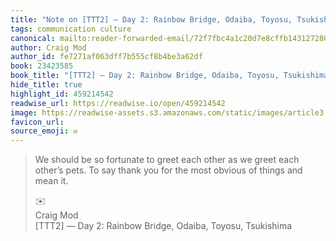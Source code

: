 ```yaml
---
title: "Note on [TTT2] — Day 2: Rainbow Bridge, Odaiba, Toyosu, Tsukishima via Craig Mod"
tags: communication culture
canonical: mailto:reader-forwarded-email/72f7fbc4a1c20d7e8cffb14312728093
author: Craig Mod
author_id: fe7271af063dff7b555cf8b4be3a62df
book: 23423585
book_title: "[TTT2] — Day 2: Rainbow Bridge, Odaiba, Toyosu, Tsukishima"
hide_title: true
highlight_id: 459214542
readwise_url: https://readwise.io/open/459214542
image: https://readwise-assets.s3.amazonaws.com/static/images/article3.5c705a01b476.png
favicon_url: 
source_emoji: ✉️
---
```


> We should be so fortunate to greet each other as we greet each other’s pets. To say thank you for the most obvious of things and mean it.
> <div class="quoteback-footer"><div class="quoteback-avatar"><span class="mini-emoji"> ✉️</span></div><div class="quoteback-metadata"><div class="metadata-inner"><span style="display:none">FROM:</span><div aria-label="Craig Mod" class="quoteback-author"> Craig Mod</div><div aria-label="[TTT2] — Day 2: Rainbow Bridge, Odaiba, Toyosu, Tsukishima" class="quoteback-title"> [TTT2] — Day 2: Rainbow Bridge, Odaiba, Toyosu, Tsukishima</div></div></div></div>